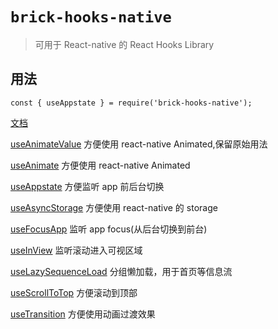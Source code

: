 # `brick-hooks-native`

> 可用于 React-native 的 React Hooks Library

## 用法

```
const { useAppstate } = require('brick-hooks-native');
```

[文档](https://terminus-org.erda.cloud/terminus/workBench/projects/213/apps/6541/repo/tree/master/packages/native/README.md)

[useAnimateValue](./src/useAnimateValue/README.md) 方便使用 react-native Animated,保留原始用法

[useAnimate](./src/useAnimate/README.md) 方便使用 react-native Animated

[useAppstate](./src/useAppstate/README.md) 方便监听 app 前后台切换

[useAsyncStorage](./src/useAsyncStorage/README.md) 方便使用 react-native 的 storage

[useFocusApp](./src/useFocusApp/README.md) 监听 app focus(从后台切换到前台)

[useInView](./src/useInView/README.md) 监听滚动进入可视区域

[useLazySequenceLoad](./src/useLazySequenceLoad/README.md) 分组懒加载，用于首页等信息流

[useScrollToTop](./src/useScrollToTop/README.md) 方便滚动到顶部

[useTransition](./src/useTransition/README.md) 方便使用动画过渡效果
